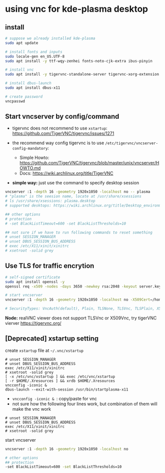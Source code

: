 # using vnc for kde-plasma desktop

## install 

```bash
# suppose we already installed kde-plasma
sudo apt update

# install fonts and inputs
sudo locale-gen en_US.UTF-8
sudo apt install -y ttf-wqy-zenhei fonts-noto-cjk-extra ibus-pinyin

# install vnc
sudo apt install -y tigervnc-standalone-server tigervnc-xorg-extension

# install dbus-launch
sudo apt install dbus-x11

# create password
vncpasswd
```

## Start vncserver by config/command

- tigervnc does not recommend to use `xstartup`: https://github.com/TigerVNC/tigervnc/issues/1271

- the recommend way config tigervnc is to use `/etc/tigervnc/vncserver-config-mandatory`:
  - Simple Howto: https://github.com/TigerVNC/tigervnc/blob/master/unix/vncserver/HOWTO.md
  - Docs: https://wiki.archlinux.org/title/TigerVNC

- **simple way:** just use the command to specify desktop session
```bash
vncserver :1 -depth 16 -geometry 1920x1050 -localhost no -- plasma
# "plasma" is the seesion name, locate at /usr/share/xsessions
# ls /usr/share/xsessions: plasma.desktop
# supported desktops: https://wiki.archlinux.org/title/Desktop_environment

## other options
# protection
# -set BlackListTimeout=600 -set BlackListThresholds=10

## not sure if we have to run following commands to reset something
# unset SESSION_MANAGER
# unset DBUS_SESSION_BUS_ADDRESS
# exec /etc/X11/xinit/xinitrc
# xsetroot -solid grey
```

## Use TLS for traffic encrytion

```bash
# self-signed certificate
sudo apt install openssl -y
openssl req -x509 -nodes -days 3650 -newkey rsa:2048 -keyout server.key -out server.crt

# start vncserver
vncserver :1 -depth 16 -geometry 1920x1050 -localhost no -X509Cert=/home/$USER/.vnc/server.crt -X509Key=/home/$USER/.vnc/server.key -SecurityTypes=X509Vnc -- plasma

# SecurityTypes: VncAuth(default), Plain, TLSNone, TLSVnc, TLSPlain, X509None, X509Vnc, X509Plain
```  
**Node:** realVNC viewer does not support TLSVnc or X509Vnc, try tigerVNC vierver https://tigervnc.org/

## [Deprecated] xstartup setting

create `xstartup` file at `~/.vnc/xstartup`

```
# unset SESSION_MANAGER
# unset DBUS_SESSION_BUS_ADDRESS
exec /etc/X11/xinit/xinitrc
# xsetroot -solid grey
[ -x /etc/vnc/xstartup ] && exec /etc/vnc/xstartup
[ -r $HOME/.Xresources ] && xrdb $HOME/.Xresources
vncconfig -iconic &
dbus-launch --exit-with-session /usr/bin/startplasma-x11 
```

- `vncconfig -iconic & `: copy/paste for vnc
- not sure how the following four lines work, but combination of them will make the vnc work
```
# unset SESSION_MANAGER
# unset DBUS_SESSION_BUS_ADDRESS
exec /etc/X11/xinit/xinitrc
# xsetroot -solid grey
```

 start vncserver

```bash
vncserver :1 -depth 16 -geometry 1920x1050 -localhost no

# other options
## protection
-set BlackListTimeout=600 -set BlackListThresholds=10
```
